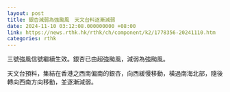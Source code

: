 ```yaml
---
layout: post
title: 銀杏減弱為強颱風　天文台料逐漸減弱
date: 2024-11-10 03:12:08.000000000 +08:00
link: https://news.rthk.hk/rthk/ch/component/k2/1778356-20241110.htm
categories: rthk
---
```


三號強風信號繼續生效。銀杏已由超強颱風，減弱為強颱風。

天文台預料，集結在香港之西南偏南的銀杏，向西緩慢移動，橫過南海北部，隨後轉向西南方向移動，並逐漸減弱。
